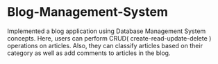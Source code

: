 # Blog-Management-System

Implemented a blog application using Database Management System concepts. Here,
users can perform CRUD( create-read-update-delete ) 
operations on articles. Also, they can classify articles 
based on their category as well as add comments to articles 
in the blog.
